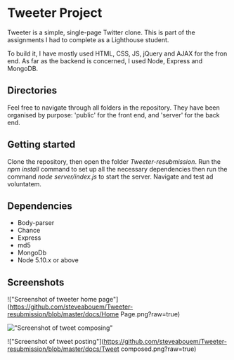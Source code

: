 # Tweeter Project

Tweeter is a simple, single-page Twitter clone. This is part of the assignments I had to complete as a Lighthouse student.

To build it, I have mostly used HTML, CSS, JS, jQuery and AJAX for the fron end. As far as the backend is concerned, I used Node, Express and MongoDB.

## Directories
Feel free to navigate through all folders in the repository. They have been organised by purpose: 'public' for the front end, and 'server' for the back end.

## Getting started 
Clone the repository, then open the folder *Tweeter-resubmission*. Run the *npm install* command to set up all the necessary dependencies then run the command *node server/index.js* to start the server. Navigate and test ad voluntatem.

## Dependencies
- Body-parser
- Chance
- Express
- md5
- MongoDb
- Node 5.10.x or above

## Screenshots

!["Screenshot of tweeter home page"](https://github.com/steveabouem/Tweeter-resubmission/blob/master/docs/Home Page.png?raw=true)

!["Screenshot of tweet composing"](https://github.com/steveabouem/Tweeter-resubmission/blob/master/docs/Composing.png?raw=true)

!["Screenshot of tweet posting"](https://github.com/steveabouem/Tweeter-resubmission/blob/master/docs/Tweet composed.png?raw=true)